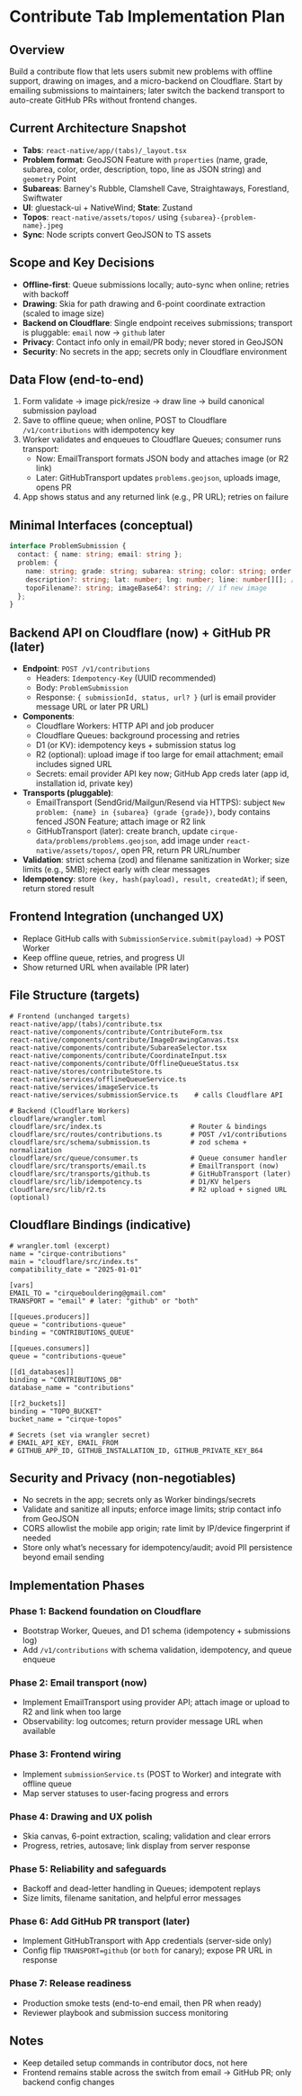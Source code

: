 # Contribute Tab Implementation Plan

## Overview
Build a contribute flow that lets users submit new problems with offline support, drawing on images, and a micro-backend on Cloudflare. Start by emailing submissions to maintainers; later switch the backend transport to auto-create GitHub PRs without frontend changes.

## Current Architecture Snapshot
- **Tabs**: `react-native/app/(tabs)/_layout.tsx`
- **Problem format**: GeoJSON Feature with `properties` (name, grade, subarea, color, order, description, topo, line as JSON string) and `geometry` Point
- **Subareas**: Barney's Rubble, Clamshell Cave, Straightaways, Forestland, Swiftwater
- **UI**: gluestack-ui + NativeWind; **State**: Zustand
- **Topos**: `react-native/assets/topos/` using `{subarea}-{problem-name}.jpeg`
- **Sync**: Node scripts convert GeoJSON to TS assets

## Scope and Key Decisions
- **Offline-first**: Queue submissions locally; auto-sync when online; retries with backoff
- **Drawing**: Skia for path drawing and 6-point coordinate extraction (scaled to image size)
- **Backend on Cloudflare**: Single endpoint receives submissions; transport is pluggable: `email` now → `github` later
- **Privacy**: Contact info only in email/PR body; never stored in GeoJSON
- **Security**: No secrets in the app; secrets only in Cloudflare environment

## Data Flow (end-to-end)
1. Form validate → image pick/resize → draw line → build canonical submission payload
2. Save to offline queue; when online, POST to Cloudflare `/v1/contributions` with idempotency key
3. Worker validates and enqueues to Cloudflare Queues; consumer runs transport:
   - Now: EmailTransport formats JSON body and attaches image (or R2 link)
   - Later: GitHubTransport updates `problems.geojson`, uploads image, opens PR
4. App shows status and any returned link (e.g., PR URL); retries on failure

## Minimal Interfaces (conceptual)
```ts
interface ProblemSubmission {
  contact: { name: string; email: string };
  problem: {
    name: string; grade: string; subarea: string; color: string; order: number;
    description?: string; lat: number; lng: number; line: number[][]; // 6 points
    topoFilename?: string; imageBase64?: string; // if new image
  };
}
```

## Backend API on Cloudflare (now) + GitHub PR (later)
- **Endpoint**: `POST /v1/contributions`
  - Headers: `Idempotency-Key` (UUID recommended)
  - Body: `ProblemSubmission`
  - Response: `{ submissionId, status, url? }` (url is email provider message URL or later PR URL)
- **Components**:
  - Cloudflare Workers: HTTP API and job producer
  - Cloudflare Queues: background processing and retries
  - D1 (or KV): idempotency keys + submission status log
  - R2 (optional): upload image if too large for email attachment; email includes signed URL
  - Secrets: email provider API key now; GitHub App creds later (app id, installation id, private key)
- **Transports (pluggable)**:
  - EmailTransport (SendGrid/Mailgun/Resend via HTTPS): subject `New problem: {name} in {subarea} (grade {grade})`, body contains fenced JSON Feature; attach image or R2 link
  - GitHubTransport (later): create branch, update `cirque-data/problems/problems.geojson`, add image under `react-native/assets/topos/`, open PR, return PR URL/number
- **Validation**: strict schema (zod) and filename sanitization in Worker; size limits (e.g., 5MB); reject early with clear messages
- **Idempotency**: store `(key, hash(payload), result, createdAt)`; if seen, return stored result

## Frontend Integration (unchanged UX)
- Replace GitHub calls with `SubmissionService.submit(payload)` → POST Worker
- Keep offline queue, retries, and progress UI
- Show returned URL when available (PR later)

## File Structure (targets)
```
# Frontend (unchanged targets)
react-native/app/(tabs)/contribute.tsx
react-native/components/contribute/ContributeForm.tsx
react-native/components/contribute/ImageDrawingCanvas.tsx
react-native/components/contribute/SubareaSelector.tsx
react-native/components/contribute/CoordinateInput.tsx
react-native/components/contribute/OfflineQueueStatus.tsx
react-native/stores/contributeStore.ts
react-native/services/offlineQueueService.ts
react-native/services/imageService.ts
react-native/services/submissionService.ts    # calls Cloudflare API

# Backend (Cloudflare Workers)
cloudflare/wrangler.toml
cloudflare/src/index.ts                      # Router & bindings
cloudflare/src/routes/contributions.ts       # POST /v1/contributions
cloudflare/src/schema/submission.ts          # zod schema + normalization
cloudflare/src/queue/consumer.ts             # Queue consumer handler
cloudflare/src/transports/email.ts           # EmailTransport (now)
cloudflare/src/transports/github.ts          # GitHubTransport (later)
cloudflare/src/lib/idempotency.ts            # D1/KV helpers
cloudflare/src/lib/r2.ts                     # R2 upload + signed URL (optional)
```

## Cloudflare Bindings (indicative)
```
# wrangler.toml (excerpt)
name = "cirque-contributions"
main = "cloudflare/src/index.ts"
compatibility_date = "2025-01-01"

[vars]
EMAIL_TO = "cirquebouldering@gmail.com"
TRANSPORT = "email" # later: "github" or "both"

[[queues.producers]]
queue = "contributions-queue"
binding = "CONTRIBUTIONS_QUEUE"

[[queues.consumers]]
queue = "contributions-queue"

[[d1_databases]]
binding = "CONTRIBUTIONS_DB"
database_name = "contributions"

[[r2_buckets]]
binding = "TOPO_BUCKET"
bucket_name = "cirque-topos"

# Secrets (set via wrangler secret)
# EMAIL_API_KEY, EMAIL_FROM
# GITHUB_APP_ID, GITHUB_INSTALLATION_ID, GITHUB_PRIVATE_KEY_B64
```

## Security and Privacy (non-negotiables)
- No secrets in the app; secrets only as Worker bindings/secrets
- Validate and sanitize all inputs; enforce image limits; strip contact info from GeoJSON
- CORS allowlist the mobile app origin; rate limit by IP/device fingerprint if needed
- Store only what’s necessary for idempotency/audit; avoid PII persistence beyond email sending

## Implementation Phases

### Phase 1: Backend foundation on Cloudflare
- Bootstrap Worker, Queues, and D1 schema (idempotency + submissions log)
- Add `/v1/contributions` with schema validation, idempotency, and queue enqueue

### Phase 2: Email transport (now)
- Implement EmailTransport using provider API; attach image or upload to R2 and link when too large
- Observability: log outcomes; return provider message URL when available

### Phase 3: Frontend wiring
- Implement `submissionService.ts` (POST to Worker) and integrate with offline queue
- Map server statuses to user-facing progress and errors

### Phase 4: Drawing and UX polish
- Skia canvas, 6-point extraction, scaling; validation and clear errors
- Progress, retries, autosave; link display from server response

### Phase 5: Reliability and safeguards
- Backoff and dead-letter handling in Queues; idempotent replays
- Size limits, filename sanitation, and helpful error messages

### Phase 6: Add GitHub PR transport (later)
- Implement GitHubTransport with App credentials (server-side only)
- Config flip `TRANSPORT=github` (or `both` for canary); expose PR URL in response

### Phase 7: Release readiness
- Production smoke tests (end-to-end email, then PR when ready)
- Reviewer playbook and submission success monitoring

## Notes
- Keep detailed setup commands in contributor docs, not here
- Frontend remains stable across the switch from email → GitHub PR; only backend config changes
